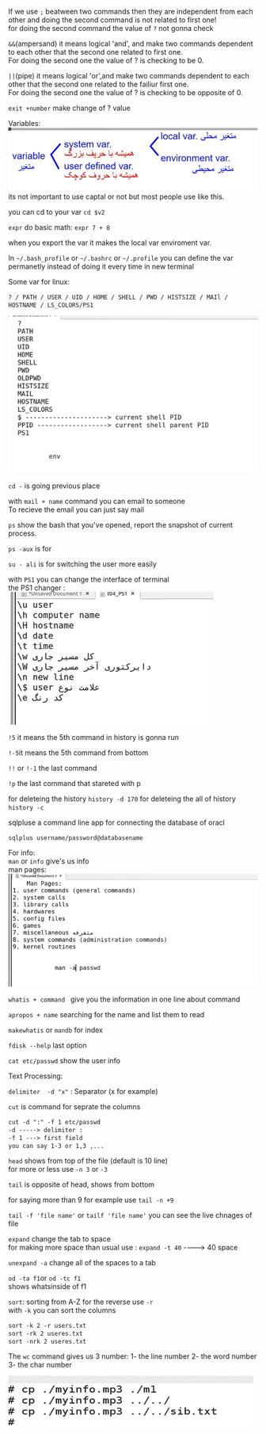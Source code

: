 If we use `;` beatween two commands then they are independent from each other
and doing the second command is not related to first one!  
for doing the second command the value of `?` not gonna check

`&&`(ampersand) it means logical 'and', and make two commands dependent to each other that the second one related to first one.  
For doing the second one the value of ? is checking to be 0.

`||`(pipe) it means logical 'or',and make two commands dependent to each other that the second one related to the failiur first one.  
For doing the second one the value of ? is checking to be opposite of 0.

`exit +number` make change of ? value

Variables:
![alt text](assets/image15.png)
its not important to use captal or not but most people use like this.

you can cd to your var `cd $v2`

`expr` do basic math: `expr 7 + 8`

when you export the var it makes the local var enviroment var.

In `~/.bash_profile` or `~/.bashrc` or `~/.profile` you can define the var permanetly instead of doing it every time in new terminal

Some var for linux:

```
? / PATH / USER / UID / HOME / SHELL / PWD / HISTSIZE / MAIl / HOSTNAME / LS_COLORS/PS1
```

![alt text](assets/image17.png)

`cd -` is going previous place

with `mail + name` command you can email to someone  
To recieve the email you can just say mail

`ps` show the bash that you've opened,
report the snapshot of current process.

`ps -aux` is for 

`su - ali` is for switching the user more easily

with `PS1` you can change the interface of terminal  
the PS1 changer :
![alt text](assets/image16.png)

`!5` it means the 5th command in history is gonna run

`!-5`it means the 5th command from bottom

`!!` or `!-1` the last command

`!p` the last command that stareted with p

for deleteing the history `history -d 170`
for deleteing the all of history `history -c`

sqlpluse a command line app for connecting the database of oracl

```
sqlplus username/password@databasename
```

For info:  
`man` or `info` give's us info  
man pages:
![alt text](assets/image18.png)

`whatis + command ` give you the information in one line about command

`apropos + name` searching for the name and list them to read

`makewhatis` or `mandb` for index

`fdisk --help` last option

`cat etc/passwd` show the user info

Text Processing:

`delimiter  -d "x"` : Separator (x for example)

`cut` is command for seprate the columns

```
cut -d ":" -f 1 etc/passwd
-d -----> delimiter :
-f 1 ---> first field
you can say 1-3 or 1,3 ,...
```

`head` shows from top of the file (default is 10 line)  
for more or less use `-n 3` or `-3`

`tail` is opposite of head, shows from bottom

for saying more than 9 for example use `tail -n +9`

`tail -f 'file name'` or `tailf 'file name'` you can see the live chnages  of file 


`expand` change the tab to space  
 for making more space than usual use :
`expand -t 40` ----> 40 space

`unexpand -a` change all of the spaces to a tab

`od -ta f1`or `od -tc f1`  
 shows whatsinside of f1

`sort`: sorting from A-Z
for the reverse use `-r`  
with `-k` you can sort the columns

```
sort -k 2 -r users.txt
sort -rk 2 useres.txt
sort -nrk 2 useres.txt
```

The `wc` command gives us 3 number:
1- the line number
2- the word number
3- the char number







![alt text](image.png)
